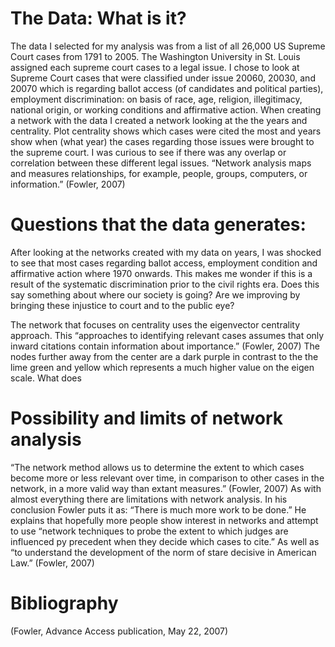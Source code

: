 # The Data: What is it?

The data I selected for my analysis was from a list of all 26,000 US Supreme Court cases from 1791 to 2005. The Washington University in St. Louis assigned each supreme court cases to a legal issue. I chose to look at Supreme Court cases that were classified under issue 20060, 20030, and 20070 which is regarding ballot access (of candidates and political parties), employment discrimination: on basis of race, age, religion, illegitimacy, national origin, or working conditions and affirmative action.  When creating a network with the data I created a network looking at the the years and centrality. Plot centrality shows which cases were cited the most and years show when (what year) the cases regarding those issues were brought to the supreme court. I was curious to see if there was any overlap or correlation between these different legal issues.  “Network analysis maps and measures relationships, for example, people, groups, computers, or information.” (Fowler, 2007)

# Questions that the data generates:

After looking at the networks created with my data on years, I was shocked to see that most cases regarding ballot access, employment condition and affirmative action where 1970 onwards. This makes me wonder if this is a result of the systematic discrimination prior to the civil rights era. Does this say something about where our society is going? Are we improving by bringing these injustice to court and to the public eye?

The network that focuses on centrality uses the eigenvector centrality approach. This “approaches to identifying relevant cases assumes that only inward citations contain information about importance.” (Fowler, 2007) The nodes further away from the center are a dark purple in contrast to the the lime green and yellow which represents a much higher value on the eigen scale. What does
 
# Possibility and limits of network analysis

“The network method allows us to determine the extent to which cases become more or less relevant over time, in comparison to other cases in the network, in a more valid way than extant measures.” (Fowler, 2007)
As with almost everything there are limitations with network analysis. In his conclusion Fowler puts it as: “There is much more work to be done.” He explains that hopefully more people show interest in networks and attempt to use “network techniques to probe the extent to which judges are influenced py precedent when they decide which cases to cite.”  As well as “to understand the development of the norm of stare decisive in American Law.” (Fowler, 2007)

# Bibliography
(Fowler, Advance Access publication, May 22, 2007)
